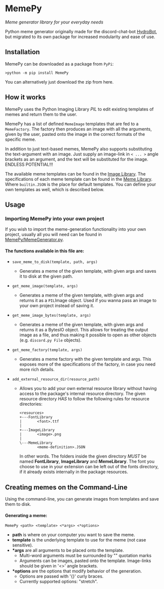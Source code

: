 # MemePy

*Meme generator library for your everyday needs*

Python meme generator originally made for the discord-chat-bot [HydroBot](https://github.com/julianbrandt/Hydrobot3), but migrated to its own package for increased modularity and ease of use.

## Installation

MemePy can be downloaded as a package from `PyPi`:

```
>python -m pip install MemePy
```

You can alternatively just download the zip from here.

## How it works

MemePy uses the Python Imaging Library *PIL* to edit existing templates of memes and return them to the user.

MemePy has a list of defined `MemeImage` templates that are fed to a `MemeFactory`. The factory then produces an image with all the arguments, given by the user, pasted onto the image in the correct formats of the specific meme.

In addition to just text-based memes, MemePy also supports substituting the text-argument with an image. Just supply an image-link in `< ... >` angle brackets as an argument, and the text will be substituted for the image. ENDLESS POTENTIAL!!!

The available meme templates can be found in the [Image Library](./MemePy/Resources/ImageLibrary). The specifications of each meme template can be found in the [Meme Library](./MemePy/Resources/MemeLibrary). Where `builtin.JSON` is the place for default templates. You can define your own templates as well, which is described below.

## Usage

### Importing MemePy into your own project

If you wish to import the meme-generation functionality into your own project, usually all you will need can be found in [MemePy/MemeGenerator.py](./MemePy/MemeGenerator.py). 

#### The functions available in this file are:

* `save_meme_to_disk(template, path, args)`

  * Generates a meme of the given template, with given args and saves it to disk at the given path.

* `get_meme_image(template, args)`

  * Generates a meme of the given template, with given args and returns it as a `PIL`Image object. Used if you wanna pass an image to your own project instead of saving it.

* `get_meme_image_bytes(template, args)`

  * Generates a meme of the given template, with given args and returns it as a BytesIO object. This allows for treating the output image as a file, and thus making it possible to open as other objects (e.g. `discord.py File` objects).

* `get_meme_factory(template, args)`

  * Generates a meme factory with the given template and args. This exposes more of the specifications of the factory, in case you need more rich details.

* `add_external_resource_dir(resource_path)`

  * Allows you to add your own external resource library without having access to the package's internal resource directory. The given resource directory *HAS* to follow the following rules for resource directories:

    ```
    <resources>
    +---FontLibrary
    |       <font>.ttf
    |
    +---ImageLibrary
    |       <image>.png
    |
    \---MemeLibrary
            <meme-definition>.JSON
    ```

    In other words. The folders inside the given directory *MUST* be named **FontLibrary**, **ImageLibrary** and **MemeLibrary**. The font you choose to use in your extension can be left out of the fonts directory, if it already exists internally in the package resources.



## Creating memes on the Command-Line

Using the command-line, you can generate images from templates and save them to disk.

#### Generating a meme:

```console
MemePy <path> <template> <*args> <*options>
```

- __path__ is where on your computer you want to save the meme.
- __template__ is the underlying template to use for the meme (not case sensitive).
- __\*args__ are all arguments to be placed onto the template.
  - Multi-word arguments must be surrounded by "" quotation marks
  - Arguments can be images, pasted onto the template. Image-links should be given in '<>' angle brackets.
- __\*options__ are the options that modify behavior of the generation.
  - Options are passed with '{}' curly braces.
  - Currently supported options: "stretch".